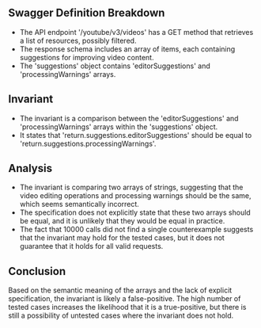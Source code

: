 ## Swagger Definition Breakdown
- The API endpoint '/youtube/v3/videos' has a GET method that retrieves a list of resources, possibly filtered.
- The response schema includes an array of items, each containing suggestions for improving video content.
- The 'suggestions' object contains 'editorSuggestions' and 'processingWarnings' arrays.

## Invariant
- The invariant is a comparison between the 'editorSuggestions' and 'processingWarnings' arrays within the 'suggestions' object.
- It states that 'return.suggestions.editorSuggestions' should be equal to 'return.suggestions.processingWarnings'.

## Analysis
- The invariant is comparing two arrays of strings, suggesting that the video editing operations and processing warnings should be the same, which seems semantically incorrect.
- The specification does not explicitly state that these two arrays should be equal, and it is unlikely that they would be equal in practice.
- The fact that 10000 calls did not find a single counterexample suggests that the invariant may hold for the tested cases, but it does not guarantee that it holds for all valid requests.

## Conclusion
Based on the semantic meaning of the arrays and the lack of explicit specification, the invariant is likely a false-positive. The high number of tested cases increases the likelihood that it is a true-positive, but there is still a possibility of untested cases where the invariant does not hold.
